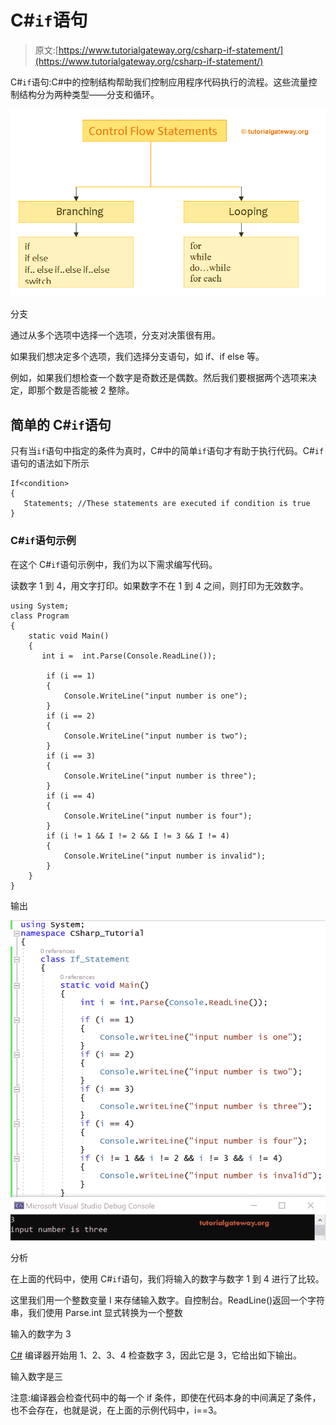 # C#`if`语句

> 原文:[https://www.tutorialgateway.org/csharp-if-statement/](https://www.tutorialgateway.org/csharp-if-statement/)

C#`if`语句:C#中的控制结构帮助我们控制应用程序代码执行的流程。这些流量控制结构分为两种类型——分支和循环。

![C# If Statement Example](img/fdfc082f1e0bdc8364644cb6763bd030.png)

分支

通过从多个选项中选择一个选项，分支对决策很有用。

如果我们想决定多个选项，我们选择分支语句，如 if、if else 等。

例如，如果我们想检查一个数字是奇数还是偶数。然后我们要根据两个选项来决定，即那个数是否能被 2 整除。

## 简单的 C#`if`语句

只有当`if`语句中指定的条件为真时，C#中的简单`if`语句才有助于执行代码。C#`if`语句的语法如下所示

```
If<condition>
{
   Statements; //These statements are executed if condition is true
}
```

### C#`if`语句示例

在这个 C#`if`语句示例中，我们为以下需求编写代码。

读数字 1 到 4，用文字打印。如果数字不在 1 到 4 之间，则打印为无效数字。

```
using System;
class Program
{
    static void Main()
    {
       int i =  int.Parse(Console.ReadLine());

        if (i == 1)
        {
            Console.WriteLine("input number is one");
        }
        if (i == 2)
        {
            Console.WriteLine("input number is two");
        }
        if (i == 3)
        {
            Console.WriteLine("input number is three");
        }
        if (i == 4)
        {
            Console.WriteLine("input number is four");
        }
        if (i != 1 && I != 2 && I != 3 && I != 4)
        {
            Console.WriteLine("input number is invalid");
        }
    }
}
```

输出

![C# If Statement Example 1](img/b0830ef8f34f6e0898002db0e9a31188.png)

分析

在上面的代码中，使用 C#`if`语句，我们将输入的数字与数字 1 到 4 进行了比较。

这里我们用一个整数变量 I 来存储输入数字。自控制台。ReadLine()返回一个字符串，我们使用 Parse.int 显式转换为一个整数

输入的数字为 3

[C#](https://www.tutorialgateway.org/csharp-tutorial/) 编译器开始用 1、2、3、4 检查数字 3，因此它是 3，它给出如下输出。

输入数字是三

注意:编译器会检查代码中的每一个 if 条件，即使在代码本身的中间满足了条件，也不会存在，也就是说，在上面的示例代码中，i==3。
